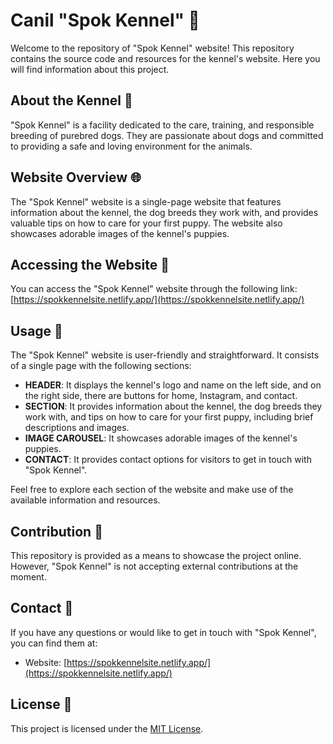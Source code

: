 # Canil "Spok Kennel" 🐶

Welcome to the repository of "Spok Kennel" website! This repository contains the source code and resources for the kennel's website. Here you will find information about this project.

## About the Kennel 🏡

"Spok Kennel" is a facility dedicated to the care, training, and responsible breeding of purebred dogs. They are passionate about dogs and committed to providing a safe and loving environment for the animals.

## Website Overview 🌐

The "Spok Kennel" website is a single-page website that features information about the kennel, the dog breeds they work with, and provides valuable tips on how to care for your first puppy. The website also showcases adorable images of the kennel's puppies.

## Accessing the Website 🔗

You can access the "Spok Kennel" website through the following link: [https://spokkennelsite.netlify.app/](https://spokkennelsite.netlify.app/)

## Usage 🐾

The "Spok Kennel" website is user-friendly and straightforward. It consists of a single page with the following sections:

- **HEADER**: It displays the kennel's logo and name on the left side, and on the right side, there are buttons for home, Instagram, and contact.
- **SECTION**: It provides information about the kennel, the dog breeds they work with, and tips on how to care for your first puppy, including brief descriptions and images.
- **IMAGE CAROUSEL**: It showcases adorable images of the kennel's puppies.
- **CONTACT**: It provides contact options for visitors to get in touch with "Spok Kennel".

Feel free to explore each section of the website and make use of the available information and resources.

## Contribution 🤝

This repository is provided as a means to showcase the project online. However, "Spok Kennel" is not accepting external contributions at the moment.

## Contact 📧

If you have any questions or would like to get in touch with "Spok Kennel", you can find them at:

- Website: [https://spokkennelsite.netlify.app/](https://spokkennelsite.netlify.app/)

## License 📄

This project is licensed under the [MIT License](/LICENSE).
